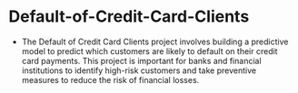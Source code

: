 # Default-of-Credit-Card-Clients
- The Default of Credit Card Clients project involves building a predictive model to predict which customers are likely to default on their credit card payments. This project is important for banks and financial institutions to identify high-risk customers and take preventive measures to reduce the risk of financial losses.


